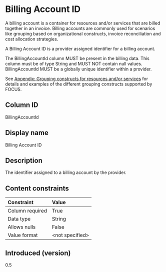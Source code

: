 # Billing Account ID

A billing account is a container for resources and/or services that are billed together in an invoice. Billing accounts are commonly used for scenarios like grouping based on organizational constructs, invoice reconciliation and cost allocation strategies.

A Billing Account ID is a provider assigned identifier for a billing account.

The BillingAccountId column MUST be present in the billing data. This column must be of type String and MUST NOT contain null values. BillingAccountId MUST be a globally unique identifier within a provider.

See [Appendix: Grouping constructs for resources and/or services](../appendix/grouping_constructs_for_resources_and_or_services.md) for details and examples of the different grouping constructs supported by FOCUS.

## Column ID

BillingAccountId

## Display name

Billing Account ID

## Description

The identifier assigned to a billing account by the provider.

## Content constraints

|    Constraint   |      Value      |
|:----------------|:----------------|
| Column required | True            |
| Data type       | String          |
| Allows nulls    | False            |
| Value format    | \<not specified> |

## Introduced (version)

0.5
